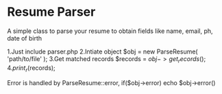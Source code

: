 # Resume Parser

A simple class to parse your resume to obtain fields like name, email, ph, date of birth

1.Just include parser.php
2.Intiate object $obj = new ParseResume( 'path/to/file' );
3.Get matched records $records = $obj->get_records();
4.print_r($records);

Error is handled by ParseResume::error,  if($obj->error) echo $obj->error()

